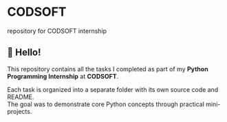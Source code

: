 # CODSOFT
repository for CODSOFT internship



## 👋 Hello!
This repository contains all the tasks I completed as part of my **Python Programming Internship** at **CODSOFT**.

Each task is organized into a separate folder with its own source code and README.  
The goal was to demonstrate core Python concepts through practical mini-projects.
